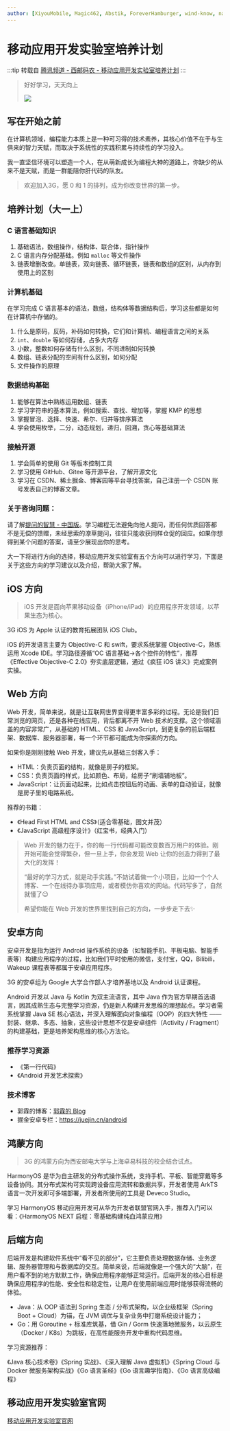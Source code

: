 ```yaml
---
author: [XiyouMobile, Magic462, Abstik, ForeverHamburger, wind-know, nanxun911, lukecc0, Jaxon7Cheung]
---
```


# 移动应用开发实验室培养计划

:::tip 转载自 [腾讯频道 - 西邮码农 - 移动应用开发实验室培养计划](https://pd.qq.com/g/xiyoumanong/post/B_d5afd3675f7100001441152189626375020X60)
:::

> 好好学习，天天向上
>
> ![](https://wsrv.nl/?url=channel.qpic.cn/psc?/channel/NaDwC23LjvXqrn3RH.9z8Q512dTwGNheN9yp8mzGIJah9W.*5m4aT9*W9xzwfSzPEQ5h5Zih*NQJXy01Z6BNsAgGFY0QoKp3wp.TPT6c2P0!/b=&bo=AAUcAQAFHAERHyg!&ek=1&t=8&tl=1)

## 写在开始之前

在计算机领域，编程能力本质上是一种可习得的技术素养，其核心价值不在于与生俱来的智力天赋，而取决于系统性的实践积累与持续性的学习投入。

我一直坚信环境可以塑造一个人，在从萌新成长为编程大神的道路上，你缺少的从来不是天赋，而是一群能陪你肝代码的队友。

> 欢迎加入3G，愿 0 和 1 的排列，成为你改变世界的第一步。

## 培养计划（大一上）

### C 语言基础知识

1. 基础语法，数组操作，结构体、联合体，指针操作
2. C 语言内存分配基础。例如 `malloc` 等文件操作
3. 链表增删改查。单链表，双向链表、循环链表，链表和数组的区别，从内存到使用上的区别

### 计算机基础

在学习完成 C 语言基本的语法，数组，结构体等数据结构后，学习这些都是如何在计算机中存储的。

1. 什么是原码，反码，补码如何转换，它们和计算机、编程语言之间的关系
2. `int`、`double` 等如何存储，占多大内存
3. 小数，整数如何存储有什么区别，不同进制如何转换
4. 数组、链表分配的空间有什么区别，如何分配
5. 文件操作的原理

### 数据结构基础

1. 能够在算法中熟练运用数组、链表
2. 学习字符串的基本算法，例如搜索、查找、增加等，掌握 KMP 的思想
3. 掌握冒泡、选择、快速、希尔、归并等排序算法
4. 学会使用枚举，二分，动态规划，递归，回溯，贪心等基础算法

### 接触开源

1. 学会简单的使用 Git 等版本控制工具
2. 学习使用 GitHub、Gitee 等开源平台，了解开源文化
3. 学习在 CSDN、稀土掘金、博客园等平台寻找答案，自己注册一个 CSDN 账号发表自己的博客文章。

### 关于咨询问题：

请了解[提问的智慧 - 中国版](https://mp.weixin.qq.com/s/q461so9lWk4FKJGZ-p7Vcg)。学习编程无法避免向他人提问，而任何优质回答都不是无偿的馈赠，未经思索的潦草提问，往往只能收获同样仓促的回应。如果你想得到某个问题的答案，请至少展现出你的思考。

大一下将进行方向的选择，移动应用开发实验室有五个方向可以进行学习，下面是关于这些方向的学习建议以及介绍，帮助大家了解。

## iOS 方向

> iOS 开发是面向苹果移动设备（iPhone/iPad）的应用程序开发领域，以苹果生态为核心。

3G iOS 为 Apple 认证的教育拓展团队 iOS Club。

iOS 的开发语言主要为 Objective-C 和 swift，要求系统掌握 Objective-C，熟练运用 Xcode IDE。学习路径遵循“OC 语言基础→各个控件的特性”，推荐《Effective Objective-C 2.0》夯实底层逻辑，通过《疯狂 iOS 讲义》完成案例实操。

## Web 方向

Web 开发，简单来说，就是让互联网世界变得更丰富多彩的过程。无论是我们日常浏览的网页，还是各种在线应用，背后都离不开 Web 技术的支撑。这个领域涵盖的内容非常广，从基础的 HTML、CSS 和 JavaScript，到更复杂的前后端框架、数据库、服务器部署，每一个环节都可能成为你探索的方向。

如果你是刚刚接触 Web 开发，建议先从基础三剑客入手：

- HTML：负责页面的结构，就像是房子的框架。
- CSS：负责页面的样式，比如颜色、布局，给房子“刷墙铺地板”。
- JavaScript：让页面动起来，比如点击按钮后的动画、表单的自动验证，就像是房子里的电路系统。

推荐的书籍：

- 《Head First HTML and CSS》（适合零基础，图文并茂）
- 《JavaScript 高级程序设计》（红宝书，经典入门）

> Web 开发的魅力在于，你的每一行代码都可能改变数百万用户的体验。刚开始可能会觉得繁杂，但一旦上手，你会发现 Web 让你的创造力得到了最大化的发挥！
>
> “最好的学习方式，就是动手实践。”不妨试着做一个小项目，比如一个个人博客、一个在线待办事项应用，或者模仿你喜欢的网站。代码写多了，自然就懂了😉
>
> 希望你能在 Web 开发的世界里找到自己的方向，一步步走下去✨

## 安卓方向

安卓开发是指为运行 Android 操作系统的设备（如智能手机、平板电脑、智能手表等）构建应用程序的过程，比如我们平时使用的微信，支付宝，QQ，Bilibili，Wakeup 课程表等都属于安卓应用程序。

3G 的安卓组为 Google 大学合作部人才培养基地以及 Android 认证课程。

Android 开发以 Java 与 Kotlin 为双主流语言，其中 Java 作为官方早期首选语言，因其成熟生态与完整学习资源，仍是新人构建开发思维的理想起点。学习者需系统掌握 Java SE 核心语法，并深入理解面向对象编程（OOP）的四大特性 —— 封装、继承、多态、抽象，这些设计思想不仅是安卓组件（Activity / Fragment）的构建基础，更是培养架构思维的核心方法论。

### 推荐学习资源

- 《第一行代码》
- 《Android 开发艺术探索》

### 技术博客

- 郭霖的博客：[郭霖的 Blog](https://blog.csdn.net/guolin_blog)
- 掘金安卓专栏：https://juejin.cn/android

## 鸿蒙方向

> 3G 的鸿蒙方向为西安邮电大学与上海卓易科技的校企结合试点。

HarmonyOS 是华为自主研发的分布式操作系统，支持手机、平板、智能穿戴等多设备协同。其分布式架构可实现跨设备应用流转和数据共享，开发者使用 ArkTS 语言一次开发即可多端部署，开发者所使用的工具是 Deveco Studio。

学习 HarmonyOS 移动应用开发可从华为开发者联盟官网入手，推荐入门可以看：《HarmonyOS NEXT 启程：零基础构建纯血鸿蒙应用》

## 后端方向

后端开发是构建软件系统中“看不见的部分”，它主要负责处理数据存储、业务逻辑、服务器管理和与数据库的交互。简单来说，后端就像是一个强大的“大脑”，在用户看不到的地方默默工作，确保应用程序能够正常运行。后端开发的核心目标是确保应用程序的性能、安全性和稳定性，让用户在使用前端应用时能够获得流畅的体验。

- Java：从 OOP 语法到 Spring 生态 / 分布式架构，以企业级框架（Spring Boot + Cloud）为锚，在 JVM 调优与复杂业务中打磨系统设计能力；
- Go：用 Goroutine + 标准库筑基，借 Gin / Gorm 快速落地微服务，以云原生（Docker / K8s）为跳板，在高性能服务开发中重构代码思维。

学习资源推荐：

《Java 核心技术卷》《Spring 实战》、《深入理解 Java 虚拟机》《Spring Cloud 与 Docker 微服务架构实战》《Go 语言圣经》《Go 语言趣学指南》、《Go 语言高级编程》

## 移动应用开发实验室官网

[移动应用开发实验室官网](https://mobile.xupt.edu.cn/index.html)
